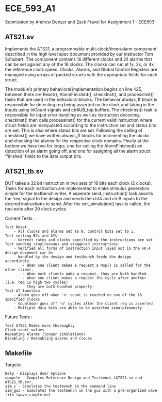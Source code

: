 #  ECE_593_A1 

Submission by Andrew Denzer and Zack Fravel for Assignment 1 - ECE593

## ATS21.sv

Implements the ATS21, a programmable multi-clock/timer/alarm component described
in the high level spec document provided by our instructor Tom Schubert. The component contains 16 different clocks and 24 alarms that can be set against any of the 16 clocks. The clocks can run at 1x, 2x, or 4x the reference clock speed. Clocks, Alarms, and Global Control Registers are managed using arrays of packed structs with the appropriate fields for each struct.

The module's primary behavioral implementation begins on line 425, between there are Reset(), AlarmFinished(), checkInst(), and processInst() tasks that are used in the behavioral blocks. The behavior always_ff block is responsible for detecting req being asserted on the clock and taking in the inputs using inCount signals and ctrlA/B_top buffers. The checkInst() task is responsible for input error handling as well as instruction decoding. checkInst() then calls processInst() for the current valid instruction where struct fields are manipulated according to the instruction set and status bits are set. This is also where status bits are set. Following the calling of checkInst() we have written always_ff blocks for incrimenting the clocks and checking the alarms for the respective clock domains. Finally at the bottom we have two for loops, one for calling the AlarmFinished() on detection of an alarm going off, and one for assigning all the alarm struct 'finished' fields 
to the data output bits. 

## ATS21_tb.sv

DUT takes a 32 bit instruction in two sets of 16 bits each clock (2 clocks). Tasks for each instruction are implemented to make stimulus generation simple for the testbench writer. A seperate send_instruction() task asserts the 'req' signal to the design and sends the ctrlA and ctrlB inputs to the desired instructions to send. After the exit_simulation() task is called, the tool exits after 20 clock cycles.

Current Tests :

	Test Reset 
		- All clocks and alarms set to 0, control bits set to 1. 
	Test setting BCs and ATs
		- Correct rates and clocks specified by the instructions are set
	Test sending simultaneous and staggered instructions
		- Verified all forms of instruction input layed out in the v0.4 design document can be
		  handled by the design and testbench feeds the design accordingly. 
		  	- When one client makes a request a Nop() is called for the other client. 
		  	- When both clients make a request, they are both handled. 
		  	- When one client makes a request the cycle after another (i.e. req is high two cycles)
		  	  they are both handled properly. 
	Test AT function
		- Alarm goes off when 'n' count is reached on one of the 16 specified clocks
		- Countdown goes off 'n' cycles after the client req is asserted
		- Multiple data bits are able to be asserted simulatenously

Future Tests :

	Test ATS21 Modes more thoroughly
	Clock start values 
	Repeating Alarms (longer simulations)
	Disabling / Reenabling alarms and clocks

## Makefile

Targets:
	
	help - Displays User Options
	compile - Compiles Reference Design and Testbench (ATS21.sv and ATS21_tb.sv).
	sim_c - Simulates the testbench in the command line
	sim_gui - Simulates the testbench in the gui with a pre-organized wave file (wave_simple.do)